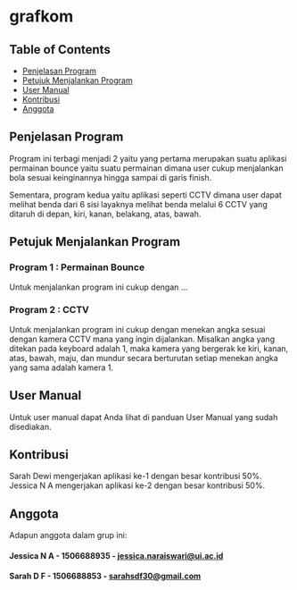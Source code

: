 # grafkom

## Table of Contents

- [Penjelasan Program](#penjelasan-program)
- [Petujuk Menjalankan Program](#petunjuk-menjalankan-program)
- [User Manual](#user-manual)
- [Kontribusi](#kontribusi)
- [Anggota](#anggota)

## Penjelasan Program
Program ini terbagi menjadi 2 yaitu yang pertama merupakan suatu aplikasi permainan bounce yaitu suatu permainan dimana user cukup menjalankan bola sesuai keinginannya hingga sampai di garis finish.

Sementara, program kedua yaitu aplikasi seperti CCTV dimana user dapat melihat benda dari 6 sisi layaknya melihat benda melalui 6 CCTV yang ditaruh di depan, kiri, kanan, belakang, atas, bawah. 

## Petujuk Menjalankan Program

### Program 1 : Permainan Bounce

Untuk menjalankan program ini cukup dengan ...

### Program 2 : CCTV

Untuk menjalankan program ini cukup dengan menekan angka sesuai dengan kamera CCTV mana yang ingin dijalankan. Misalkan angka yang ditekan pada keyboard adalah 1, maka kamera yang bergerak ke kiri, kanan, atas, bawah, maju, dan mundur secara berturutan setiap menekan angka yang sama adalah kamera 1.

## User Manual

Untuk user manual dapat Anda lihat di panduan User Manual yang sudah disediakan.

## Kontribusi

Sarah Dewi mengerjakan aplikasi ke-1 dengan besar kontribusi 50%. Jessica N A mengerjakan aplikasi ke-2 dengan besar kontribusi 50%.

## Anggota

Adapun anggota dalam grup ini:

#### Jessica N A - 1506688935 - jessica.naraiswari@ui.ac.id

#### Sarah D F - 1506688853 - sarahsdf30@gmail.com